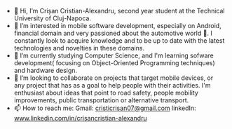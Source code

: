 - 👋 Hi, I’m Crișan Cristian-Alexandru, second year student at the Technical University of Cluj-Napoca.
- 👀 I’m interested in mobile software development, especially on Android, financial domain and very passioned about the automotive world 🚗.
 I constantly look to acquire knowledge and to be up to date with the latest technologies and novelties in these domains. 
- 🌱 I’m currently studying Computer Science, and I'm learning sofware development( focusing on Object-Oriented Programming techniques) and hardware design.
- 💞️ I’m looking to collaborate on projects that target mobile devices, or any project that has as a goal to help people with their activities.
I'm enthusiast about ideas that point to road safety, people mobility improvements, public transportation or alternative transport.
- 📫 How to reach me:
Gmail: cristicrisan07@gmail.com
linkedIn: www.linkedin.com/in/crisancristian-alexandru

<!---
cristicrisan07/cristicrisan07 is a ✨ special ✨ repository because its `README.md` (this file) appears on your GitHub profile.
You can click the Preview link to take a look at your changes.
--->
